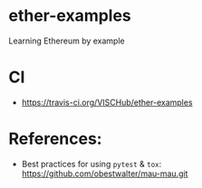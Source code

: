 # ether-examples
Learning Ethereum by example

# CI

* https://travis-ci.org/VISCHub/ether-examples

# References:

* Best practices for using `pytest` & `tox`: https://github.com/obestwalter/mau-mau.git
